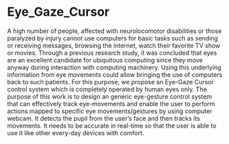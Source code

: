 # Eye_Gaze_Cursor
A high number of people, affected with neurolocomotor disabilities or those paralyzed by injury cannot use computers for basic tasks such as sending or receiving messages, browsing the internet, watch their favorite TV show or movies. Through a previous research study, it was concluded that eyes are an excellent candidate for ubiquitous computing since they move anyway during interaction with computing machinery. Using this underlying information from eye movements could allow bringing the use of computers back to such patients. For this purpose, we propose an Eye-Gaze Cursor control system which is completely operated by human eyes only. The purpose of this work is to design an generic eye-gesture control system that can effectively track eye-movements and enable the user to perform actions mapped to specific eye movements/gestures by using computer webcam. It detects the pupil from the user’s face and then tracks its movements. It needs to be accurate in real-time so that the user is able to use it like other every-day devices with comfort.
